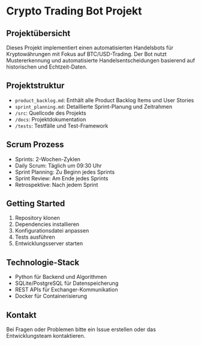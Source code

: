 # Crypto Trading Bot Projekt

## Projektübersicht
Dieses Projekt implementiert einen automatisierten Handelsbots für Kryptowährungen mit Fokus auf BTC/USD-Trading. Der Bot nutzt Mustererkennung und automatisierte Handelsentscheidungen basierend auf historischen und Echtzeit-Daten.

## Projektstruktur
- `product_backlog.md`: Enthält alle Product Backlog Items und User Stories
- `sprint_planning.md`: Detaillierte Sprint-Planung und Zeitrahmen
- `/src`: Quellcode des Projekts
- `/docs`: Projektdokumentation
- `/tests`: Testfälle und Test-Framework

## Scrum Prozess
- Sprints: 2-Wochen-Zyklen
- Daily Scrum: Täglich um 09:30 Uhr
- Sprint Planning: Zu Beginn jedes Sprints
- Sprint Review: Am Ende jedes Sprints
- Retrospektive: Nach jedem Sprint

## Getting Started
1. Repository klonen
2. Dependencies installieren
3. Konfigurationsdatei anpassen
4. Tests ausführen
5. Entwicklungsserver starten

## Technologie-Stack
- Python für Backend und Algorithmen
- SQLite/PostgreSQL für Datenspeicherung
- REST APIs für Exchanger-Kommunikation
- Docker für Containerisierung

## Kontakt
Bei Fragen oder Problemen bitte ein Issue erstellen oder das Entwicklungsteam kontaktieren.
